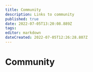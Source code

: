 ```yaml
---
title: Community
description: Links to community
published: true
date: 2022-07-05T13:20:08.889Z
tags: 
editor: markdown
dateCreated: 2022-07-05T12:26:28.807Z
---
```


# Community

<style>
.theme-default-content:not(.custom){
    max-width:1280px;
}
.resourceCard{
    flex-basis:30%; margin-bottom:1rem
}
</style>
<div style="display:flex; flex-direction:row; flex-wrap:wrap; justify-content:space-evenly; align-content:space-around">
<ResourceCard
    class="resourceCard"
    headerColor="#001D9D"
    title="Catalyst United"
    subtitle=""
    url="/en/community/catalyst-united"
		text=""
    linkText="Go to Page"/>

<ResourceCard
    class="resourceCard"
    headerColor="#0088CC"
    title="Cardano for Climate"
    subtitle=""
    subtitle="Making the world work better for all people, animals, and the living planet."
    url="https://cardano4climate.com/"
    target="_self"
		text=""
    linkText="Go to Cardano for Climate"/>
